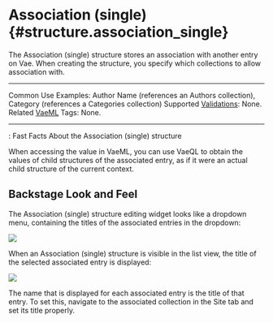 # Association (single) {#structure.association_single}

The Association (single) structure stores an association with another
entry on Vae. When creating the structure, you specify which collections
to allow association with.

  ---------------------------------------- -----------------------------------------------------------------------------------------------
  Common Use Examples:                     Author Name (references an Authors collection), Category (references a Categories collection)
  Supported [Validations](#validations):   None.
  Related [VaeML](#vaeml) Tags:            None.
  ---------------------------------------- -----------------------------------------------------------------------------------------------

  : Fast Facts About the Association (single) structure

When accessing the value in VaeML, you can use VaeQL to obtain the
values of child structures of the associated entry, as if it were an
actual child structure of the current context.

## Backstage Look and Feel

The Association (single) structure editing widget looks like a dropdown
menu, containing the titles of the associated entries in the dropdown:

![](assets/images/screenshots/content_management/association_structure_single.png)

When an Association (single) structure is visible in the list view, the
title of the selected associated entry is displayed:

![](assets/images/screenshots/content_management/association_structure_single_listview.png)

The name that is displayed for each associated entry is the title of
that entry. To set this, navigate to the associated collection in the
Site tab and set its title properly.
